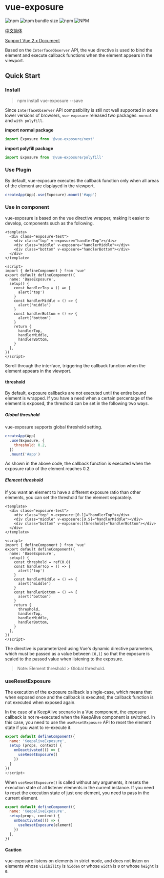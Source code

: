 # vue-exposure

![npm](https://img.shields.io/npm/v/vue-exposure) ![npm bundle size](https://img.shields.io/bundlephobia/min/vue-exposure) ![npm](https://img.shields.io/npm/dm/vue-exposure) ![NPM](https://img.shields.io/npm/l/vue-exposure)

[中文简体](./README.zh-CN.md)

[Support Vue 2.x Document](https://github.com/hubvue/vue-exposure)

Based on the `InterfaceObserver` API, the vue directive is used to bind the element and execute callback functions when the element appears in the viewport.

## Quick Start

### Install

> npm install vue-exposure --save

Since `InterfaceObserver` API compatibility is still not well supported in some lower versions of browsers, `vue-exposure` released two packages: `normal` and `with polyfill`.

**import normal package**

```js
import Exposure from '@vue-exposure/next'
```

**import polyfill package**

```js
import Exposure from '@vue-exposure/polyfill'
```

### Use Plugin

By default, vue-exposure executes the callback function only when all areas of the element are displayed in the viewport.

```js
createApp(App).use(Exposure).mount('#app')
```

### Use in component

vue-exposure is based on the vue directive wrapper, making it easier to develop, components such as the following.

```vue
<template>
  <div class="exposure-test">
    <div class="top" v-exposure="handlerTop"></div>
    <div class="middle" v-exposure="handlerMiddle"></div>
    <div class="bottom" v-exposure="handlerBottom"></div>
  </div>
</template>

<script>
import { defineComponent } from 'vue'
export default defineComponent({
  name: 'BaseExposure',
  setup() {
    const handlerTop = () => {
      alert('top')
    }
    const handlerMiddle = () => {
      alert('middle')
    }
    const handlerBottom = () => {
      alert('bottom')
    }
    return {
      handlerTop,
      handlerMiddle,
      handlerBottom,
    }
  },
})
</script>
```

Scroll through the interface, triggering the callback function when the element appears in the viewport.

#### threshold

By default, exposure callbacks are not executed until the entire bound element is wrapped. If you have a need when a certain percentage of the element is exposed, the threshold can be set in the following two ways.

##### Global threshold

vue-exposure supports global threshold setting.

```js
createApp(App)
  .use(Exposure, {
    threshold: 0.2,
  })
  .mount('#app')
```

As shown in the above code, the callback function is executed when the exposure ratio of the element reaches 0.2.

##### Element threshold

If you want an element to have a different exposure ratio than other elements, you can set the threshold for the element separately.

```vue
<template>
  <div class="exposure-test">
    <div class="top" v-exposure:[0.1]="handlerTop"></div>
    <div class="middle" v-exposure:[0.5]="handlerMiddle"></div>
    <div class="bottom" v-exposure:[threshold]="handlerBottom"></div>
  </div>
</template>

<script>
import { defineComponent } from 'vue'
export default defineComponent({
  name: 'BaseExposure',
  setup() {
    const threshold = ref(0.8)
    const handlerTop = () => {
      alert('top')
    }
    const handlerMiddle = () => {
      alert('middle')
    }
    const handlerBottom = () => {
      alert('bottom')
    }
    return {
      threshold,
      handlerTop,
      handlerMiddle,
      handlerBottom,
    }
  },
})
</script>
```

The directive is parameterized using Vue's dynamic directive parameters, which must be passed as a value between `[0,1]` so that the exposure is scaled to the passed value when listening to the exposure.

> Note: Element threshold > Global threshold.

### useResetExposure

The execution of the exposure callback is single-case, which means that when exposed once and the callback is executed, the callback function is not executed when exposed again.

In the case of a KeepAlive scenario in a Vue component, the exposure callback is not re-executed when the KeepAlive component is switched. In this case, you need to use the `useResetExposure` API to reset the element state if you want to re-execute it.

```js
export default defineComponent({
  name: 'KeepaliveExposure',
  setup (props, context) {
    onDeactivated(() => {
      useResetExposure()
    })
  }
})
</script>
```

When `useResetExposure()` is called without any arguments, it resets the execution state of all listener elements in the current instance. If you need to reset the execution state of just one element, you need to pass in the current element.

```js
export default defineComponent({
  name: 'KeepaliveExposure',
  setup(props, context) {
    onDeactivated(() => {
      useResetExposure(element)
    })
  },
})
```

#### Caution

vue-exposure listens on elements in strict mode, and does not listen on elements whose `visibility` is `hidden` or whose `width` is `0` or whose `height` is `0`.
